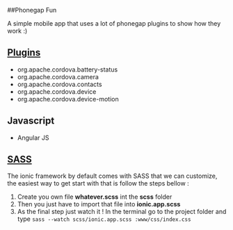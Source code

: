##Phonegap Fun

A simple mobile app that uses a lot of phonegap plugins to show how they work :)

## [Plugins](http://plugins.cordova.io)

* org.apache.cordova.battery-status
* org.apache.cordova.camera
* org.apache.cordova.contacts
* org.apache.cordova.device
* org.apache.cordova.device-motion

## Javascript 

* Angular JS

## [SASS](http://sass-lang.com/)

The ionic framework by default comes with SASS that we can customize, the easiest way to get start with that is follow the steps bellow :

1. Create you own file **whatever.scss** int the **scss** folder
2. Then you just have to import that file into **ionic.app.scss**
3. As the final step just watch it ! In the terminal go to the project folder and type ``sass --watch scss/ionic.app.scss :www/css/index.css``
